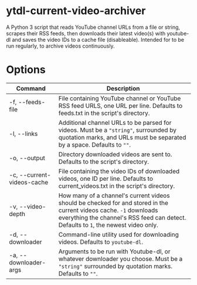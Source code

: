 # ytdl-current-video-archiver
A Python 3 script that reads YouTube channel URLs from a file or string, scrapes their RSS feeds, then downloads their latest video(s) with youtube-dl and saves the video IDs to a cache file (disableable). Intended for to be run regularly, to archive videos continuously.
# Options
| Command | Description |
| --- | --- |
| -f, --feeds-file | File containing YouTube channel or YouTube RSS feed URLS, one URL per line. Defaults to feeds.txt in the script's directory. |
| -l, --links | Additional channel URLs to be parsed for videos. Must be a `"string"`, surrounded by quotation marks, and URLs must be separated by a space. Defaults to `""`. |
| -o, --output | Directory downloaded videos are sent to. Defaults to the script's directory. |
| -c, --current-videos-cache | File containing the video IDs of downloaded videos, one ID per line. Defaults to current_videos.txt in the script's directory. |
| -v, --video-depth | How many of a channel's current videos should be checked for and stored in the current videos cache. `-1` downloads everything the channel's RSS feed can detect. Defaults to `1`, the newest video only. |
| -d, --downloader | Command-line utility used for downloading videos. Defaults to `youtube-dl`. |
| -a, --downloader-args | Arguments to be run with Youtube-dl, or whatever downloader you choose. Must be a `"string"` surrounded by quotation marks. Defaults to `""`. |
